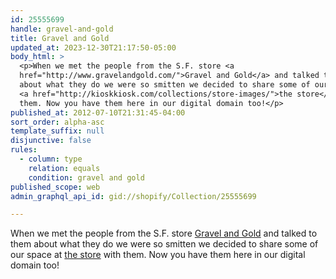 ```yaml
---
id: 25555699
handle: gravel-and-gold
title: Gravel and Gold
updated_at: 2023-12-30T21:17:50-05:00
body_html: >
  <p>When we met the people from the S.F. store <a
  href="http://www.gravelandgold.com/">Gravel and Gold</a> and talked to them
  about what they do we were so smitten we decided to share some of our space at
  <a href="http://kioskkiosk.com/collections/store-images/">the store</a> with
  them. Now you have them here in our digital domain too!</p>
published_at: 2012-07-10T21:31:45-04:00
sort_order: alpha-asc
template_suffix: null
disjunctive: false
rules:
  - column: type
    relation: equals
    condition: gravel and gold
published_scope: web
admin_graphql_api_id: gid://shopify/Collection/25555699

---
```


When we met the people from the S.F. store [Gravel and Gold](http://www.gravelandgold.com/) and talked to them about what they do we were so smitten we decided to share some of our space at [the store](http://kioskkiosk.com/collections/store-images/) with them. Now you have them here in our digital domain too!